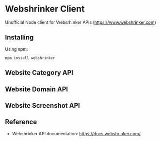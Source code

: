 # Webshrinker Client
Unofficial Node client for Websrhinker APIs (https://www.webshrinker.com)

## Installing
Using npm:
```
npm install webshrinker
```

## Website Category API

## Website Domain API

## Website Screenshot API

## Reference
- Webshrinker API documentation: https://docs.webshrinker.com/